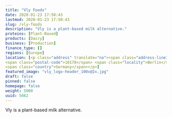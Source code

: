 ```yaml
---
title: "Vly Foods"
date: 2020-01-23 17:50:43
lastmod: 2020-01-23 17:50:43
slug: /vly-foods
description: "Vly is a plant-based milk alternative."
proteins: [Plant-Based]
products: [Dairy]
business: [Production]
finance_type: []
regions: [Europe]
location: [<p class="address" translate="no"><span class="address-line1">B2</span><br>
<span class="postal-code">10178</span> <span class="locality">Berlin</span><br>
<span class="country">Germany</span></p>]
featured_image: "vly_logo-header_100x@2x.jpg"
draft: false
pinned: false
homepage: false
weight: 5000
uuid: 5662
---
```

<p>Vly is a plant-based milk alternative.</p>
